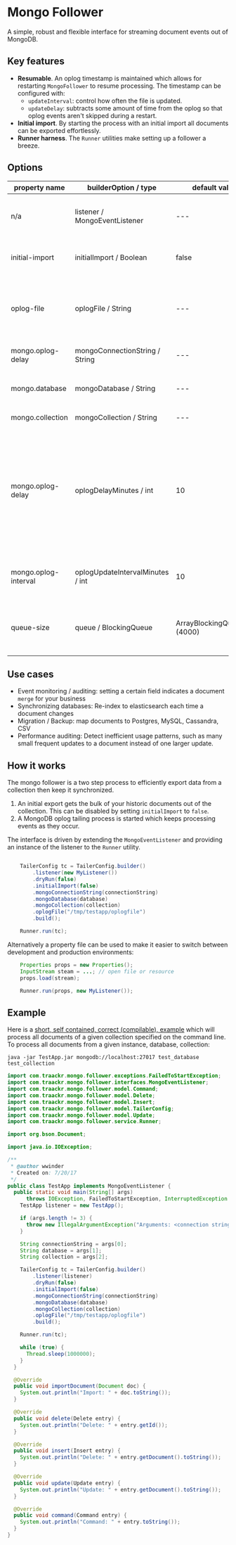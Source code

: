 # Mongo Follower

A simple, robust and flexible interface for streaming document events out of MongoDB.


## Key features
* **Resumable**. An oplog timestamp is maintained which allows for restarting `MongoFollower` to resume processing. The timestamp can be configured with:
  * `updateInterval`: control how often the file is updated.
  * `updateDelay`: subtracts some amount of time from the oplog so that oplog events aren't skipped during a restart.
* **Initial import**. By starting the process with an initial import all documents can be exported effortlessly.
* **Runner harness**. The `Runner` utilities make setting up a follower a breeze.


## Options

| property name | builderOption / type | default value | description |
| ------------- | ---- | ------------- | ----------- |
| n/a | listener / MongoEventListener | --- | A class extending the `MongoEventListener` interface to process events. |
| initial-import | initialImport / Boolean | false | Toggle whether or not an initial import should be performed. |
| oplog-file | oplogFile / String | --- | The absolute path to the oplog file, this needs to be accessible for reading and writing by the user running MongoFollower. |
| mongo.oplog-delay | mongoConnectionString / String | --- | Standard MongoDB connection string. |
| mongo.database | mongoDatabase / String | --- | Database containing the collection to be followed. |
| mongo.collection | mongoCollection / String | --- | Collection being followed. |
| mongo.oplog-delay | oplogDelayMinutes / int | 10 | Number of minutes to lag behind the oplog. By delaying the oplog you can restart your process without missing any events. Note that this expects that it is ok to send the same event multiple times as long as they are sent in order. |
| mongo.oplog-interval | oplogUpdateIntervalMinutes / int | 10 | The number of minutes to wait between updating the oplog timestamp file. |
| queue-size | queue / BlockingQueue<Record> | ArrayBlockingQueue<>(4000) | Optionally override the queue implementation with something custom or with a different capacity. |


## Use cases

- Event monitoring / auditing: setting a certain field indicates a document `merge` for your business
- Synchronizing databases: Re-index to elasticsearch each time a document changes
- Migration / Backup: map documents to Postgres, MySQL, Cassandra, CSV
- Performance auditing: Detect inefficient usage patterns, such as many small frequent updates to a document instead of one larger update.


## How it works
The mongo follower is a two step process to efficiently export data from a collection then keep it synchronized.

1. An initial export gets the bulk of your historic documents out of the collection. This can be disabled by setting `initialImport` to `false`.
2. A MongoDB oplog tailing process is started which keeps processing events as they occur.

The interface is driven by extending the `MongoEventListener` and providing an instance of the listener to the `Runner` utility.
```java

    TailerConfig tc = TailerConfig.builder()
        .listener(new MyListener())
        .dryRun(false)
        .initialImport(false)
        .mongoConnectionString(connectionString)
        .mongoDatabase(database)
        .mongoCollection(collection)
        .oplogFile("/tmp/testapp/oplogfile")
        .build();

    Runner.run(tc);
```

Alternatively a property file can be used to make it easier to switch between development and production environments:
```java
    Properties props = new Properties();
    InputStream steam = ...; // open file or resource
    props.load(stream);

    Runner.run(props, new MyListener());
```


## Example

Here is a [short, self contained, correct (compilable), example](http://sscce.org/) which will process all documents of a given collection specified on the command line. To process all documents from a given instance, database, collection:
```
java -jar TestApp.jar mongodb://localhost:27017 test_database test_collection
```

```java
import com.traackr.mongo.follower.exceptions.FailedToStartException;
import com.traackr.mongo.follower.interfaces.MongoEventListener;
import com.traackr.mongo.follower.model.Command;
import com.traackr.mongo.follower.model.Delete;
import com.traackr.mongo.follower.model.Insert;
import com.traackr.mongo.follower.model.TailerConfig;
import com.traackr.mongo.follower.model.Update;
import com.traackr.mongo.follower.service.Runner;

import org.bson.Document;

import java.io.IOException;

/**
 * @author wwinder
 * Created on: 7/20/17
 */
public class TestApp implements MongoEventListener {
  public static void main(String[] args)
      throws IOException, FailedToStartException, InterruptedException {
    TestApp listener = new TestApp();

    if (args.length != 3) {
      throw new IllegalArgumentException("Arguments: <connection string> <database> <collection>");
    }

    String connectionString = args[0];
    String database = args[1];
    String collection = args[2];

    TailerConfig tc = TailerConfig.builder()
        .listener(listener)
        .dryRun(false)
        .initialImport(false)
        .mongoConnectionString(connectionString)
        .mongoDatabase(database)
        .mongoCollection(collection)
        .oplogFile("/tmp/testapp/oplogfile")
        .build();

    Runner.run(tc);

    while (true) {
      Thread.sleep(1000000);
    }
  }

  @Override
  public void importDocument(Document doc) {
    System.out.println("Import: " + doc.toString());
  }

  @Override
  public void delete(Delete entry) {
    System.out.println("Delete: " + entry.getId());
  }

  @Override
  public void insert(Insert entry) {
    System.out.println("Delete: " + entry.getDocument().toString());
  }

  @Override
  public void update(Update entry) {
    System.out.println("Update: " + entry.getDocument().toString());
  }

  @Override
  public void command(Command entry) {
    System.out.println("Command: " + entry.toString());
  }
}
```
